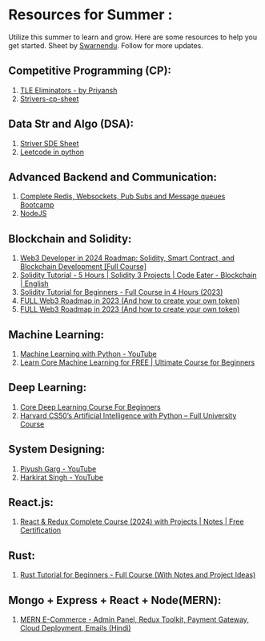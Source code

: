 # Resources for Summer :

Utilize this summer to learn and grow. Here are some resources to help you get started. Sheet by [Swarnendu](https://github.com/Swarnendu0123). Follow for more updates.

## Competitive Programming (CP):

1. [TLE Eliminators - by Priyansh](https://youtube.com/playlist?list=PLcXpkI9A-RZLUfBSNp-YQBCOezZKbDSgB&si=GOwITYaWGv2WooAL)
2. [Strivers-cp-sheet](https://takeuforward.org/interview-experience/strivers-cp-sheet)

## Data Str and Algo (DSA):

1. [Striver SDE Sheet](https://takeuforward.org/interviews/strivers-sde-sheet-top-coding-interview-problems/) 
2. [Leetcode in python](https://www.youtube.com/watch?v=6qgC-dqKElA&list=PLYAlGR1wWgUUyYZ3wX2GdnhiL-QVhAXfR)

## Advanced Backend and Communication:
1. [Complete Redis, Websockets, Pub Subs and Message queues Bootcamp](https://youtu.be/IJkYipYNEtI?si=jtUewsBC0lJB67wv)
2. [NodeJS](https://www.youtube.com/watch?v=ohIAiuHMKMI&list=PLinedj3B30sDby4Al-i13hQJGQoRQDfPo)

## Blockchain and Solidity:
1. [Web3 Developer in 2024 Roadmap: Solidity, Smart Contract, and Blockchain Development [Full Course]](https://youtu.be/jYEqoIeAoBg?si=CAiNvPCdOeDloWYs)
2. [Solidity Tutorial - 5 Hours | Solidity 3 Projects | Code Eater - Blockchain | English](https://youtu.be/rpa6XWSYvtg?si=ajsMlRHAAlEbpg5e)
3. [Solidity Tutorial for Beginners - Full Course in 4 Hours (2023)](https://youtu.be/AYpftDFiIgk?si=b_RQWv-jdZ58ihe0)
4. [FULL Web3 Roadmap in 2023 (And how to create your own token)](https://youtu.be/Tvf7CXEjFNU?si=VEBCNgQopn0JyC74)
5. [FULL Web3 Roadmap in 2023 (And how to create your own token)](https://youtu.be/8NeZgmSfbYg?si=kBAYrm5u5kobh85f)

## Machine Learning:
1. [Machine Learning with Python - YouTube](https://www.youtube.com/playlist?list=PLQVvvaa0QuDfKTOs3Keq_kaG2P55YRn5v)
2. [Learn Core Machine Learning for FREE | Ultimate Course for Beginners](https://youtu.be/0g-XL0WV2xo?si=HE_JuC2GvsMPz1r7)

## Deep Learning:
1. [Core Deep Learning Course For Beginners](https://youtu.be/V7Z2sV00nHI?si=Sk-0_OgzumG8bDax)   
2. [Harvard CS50’s Artificial Intelligence with Python – Full University Course](https://www.youtube.com/watch?v=5NgNicANyqM&t=1s)

## System Designing:
1. [Piyush Garg - YouTube](https://www.youtube.com/@piyushgargdev/videos) 
2. [Harkirat Singh - YouTube](https://www.youtube.com/@harkirat1/streams)

## React.js:
1. [React & Redux Complete Course (2024) with Projects | Notes | Free Certification](https://youtu.be/eILUmCJhl64?si=iMv6YQIzMd3T5BR7) 

## Rust:
1. [Rust Tutorial for Beginners - Full Course (With Notes and Project Ideas)](https://youtu.be/qP7LzZqGh30?si=898POSkLMvbjkSrE) 

## Mongo + Express + React + Node(MERN):
1. [MERN E-Commerce - Admin Panel, Redux Toolkit, Payment Gateway, Cloud Deployment, Emails (Hindi)](https://youtu.be/LH-S5v-D3hA?si=grh6xN3q4Elv4KgP)
